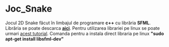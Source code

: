 # Joc_Snake
Jocul 2D Snake făcut în limbajul de programare **c++** cu librăria **SFML**.
Librăria se poate descarca [**aici**](https://www.google.com/search?q=sfml+download&rlz=1C1GCEA_enRO901RO901&oq=sfml+download&aqs=chrome..69i57j0i512j0i22i30l4j0i15i22i30l2j0i22i30l2.3026j0j7&sourceid=chrome&ie=UTF-8#:~:text=Rezultate%20C%C4%83utare-,Download%20%2D%20SFML,-sfml%2Ddev.org).
Pentru utilizarea librariei pe linux se poate urmari [acest tutorial](https://www.sfml-dev.org/tutorials/2.5/start-linux.php).
Comanda pentru a instala direct libraria pe linux **"sudo apt-get install libsfml-dev"**
